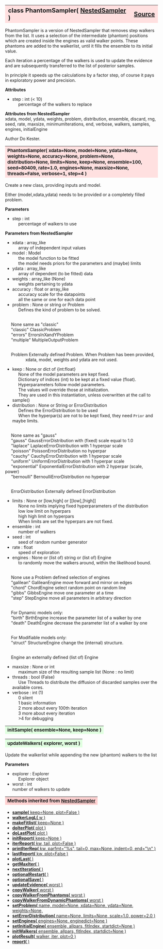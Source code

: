 ---
---
<br><br>

<a name="PhantomSampler"></a>
<table><thead style="background-color:#FFE0E0; width:100%; font-size:20px"><tr><th style="text-align:left">
<strong>class PhantomSampler(</strong> <a href="./NestedSampler.html">NestedSampler</a> )</th><th style="text-align:right"><a href=https://github.com/dokester/BayesicFitting/blob/master/BayesicFitting/source/PhantomSampler.py target=_blank>Source</a></th></tr></thead></table>
<p>

PhantomSampler is a version of NestedSampler that removes step walkers from
the list. It uses a selection of the intermediate (phantom) positions which
are created inside the engines as valid walker points.
These phantoms are added to the walkerlist, until it fills the
ensemble to its initial value.

Each iteration a percentage of the walkers is used to update the evidence
and are subsequently transferred to the list of posterior samples.

In principle it speeds up the calculations by a factor step, of course it
pays in exploratory power and precision.


<b>Attributes</b><br>
* step  :  int (< 10)<br>
&nbsp;&nbsp;&nbsp;&nbsp; percentage of the walkers to replace<br>

<b>Attributes from NestedSampler</b><br>
xdata, model, ydata, weights, problem, distribution, ensemble, discard, rng, seed,
rate, maxsize, minimumIterations, end, verbose, walkers, samples, engines,
initialEngine

Author       Do Kester.


<a name="PhantomSampler"></a>
<table><thead style="background-color:#FFE0E0; width:100%; font-size:15px"><tr><th style="text-align:left">
<strong>PhantomSampler(</strong> xdata=None, model=None, ydata=None, weights=None,
 accuracy=None, problem=None, distribution=None, limits=None,
 keep=None, ensemble=100, seed=80409, rate=1.0, engines=None,
 maxsize=None, threads=False, verbose=1, step=4 ) 
</th></tr></thead></table>
<p>

Create a new class, providing inputs and model.

Either (model,xdata,ydata) needs to be provided or a completely filled
problem.

<b>Parameters</b><br>
* step  :  int<br>
&nbsp;&nbsp;&nbsp;&nbsp; percentage of walkers to use<br>

<b>Parameters from NestedSampler</b><br>
* xdata  :  array_like<br>
&nbsp;&nbsp;&nbsp;&nbsp; array of independent input values<br>
* model  :  Model<br>
&nbsp;&nbsp;&nbsp;&nbsp; the model function to be fitted<br>
&nbsp;&nbsp;&nbsp;&nbsp; the model needs priors for the parameters and (maybe) limits<br>
* ydata  :  array_like<br>
&nbsp;&nbsp;&nbsp;&nbsp; array of dependent (to be fitted) data<br>
* weights  :  array_like (None)<br>
&nbsp;&nbsp;&nbsp;&nbsp; weights pertaining to ydata<br>
* accuracy  :  float or array_like<br>
&nbsp;&nbsp;&nbsp;&nbsp; accuracy scale for the datapoints<br>
&nbsp;&nbsp;&nbsp;&nbsp; all the same or one for each data point<br>
* problem  :  None or string or Problem<br>
&nbsp;&nbsp;&nbsp;&nbsp; Defines the kind of problem to be solved.<br>

<br>&nbsp;&nbsp;&nbsp;&nbsp; None        same as "classic"<br>
&nbsp;&nbsp;&nbsp;&nbsp; "classic" 	ClassicProblem<br>
&nbsp;&nbsp;&nbsp;&nbsp; "errors"	ErrorsInXandYProblem<br>
&nbsp;&nbsp;&nbsp;&nbsp; "multiple"	MultipleOutputProblem<br>

<br>&nbsp;&nbsp;&nbsp;&nbsp; Problem     Externally defined Problem. When Problem has been provided,<br>
&nbsp;&nbsp;&nbsp;&nbsp;&nbsp;&nbsp;&nbsp;&nbsp;&nbsp;&nbsp;&nbsp;&nbsp;&nbsp;&nbsp;&nbsp;&nbsp; xdata, model, weights and ydata are not used.<br>
* keep  :  None or dict of {int:float}<br>
&nbsp;&nbsp;&nbsp;&nbsp; None of the model parameters are kept fixed.<br>
&nbsp;&nbsp;&nbsp;&nbsp; Dictionary of indices (int) to be kept at a fixed value (float).<br>
&nbsp;&nbsp;&nbsp;&nbsp; Hyperparameters follow model parameters.<br>
&nbsp;&nbsp;&nbsp;&nbsp; The values will override those at initialization.<br>
&nbsp;&nbsp;&nbsp;&nbsp; They are used in this instantiation, unless overwritten at the call to sample()<br>
* distribution  :  None or String or ErrorDistribution<br>
&nbsp;&nbsp;&nbsp;&nbsp; Defines the ErrorDistribution to be used<br>
&nbsp;&nbsp;&nbsp;&nbsp; When the hyperpar(s) are not to be kept fixed, they need `Prior` and maybe limits.<br>

<br>&nbsp;&nbsp;&nbsp;&nbsp; None            same as "gauss"<br>
&nbsp;&nbsp;&nbsp;&nbsp; "gauss"         GaussErrorDistribution with (fixed) scale equal to 1.0<br>
&nbsp;&nbsp;&nbsp;&nbsp; "laplace"       LaplaceErrorDistribution with 1 hyperpar scale<br>
&nbsp;&nbsp;&nbsp;&nbsp; "poisson"       PoissonErrorDistribution no hyperpar<br>
&nbsp;&nbsp;&nbsp;&nbsp; "cauchy"        CauchyErrorDstribution with 1 hyperpar scale<br>
&nbsp;&nbsp;&nbsp;&nbsp; "uniform"       UniformErrorDistribution with 1 hyperpar scale<br>
&nbsp;&nbsp;&nbsp;&nbsp; "exponential"   ExponentialErrorDistribution with 2 hyperpar (scale, power)<br>
&nbsp;&nbsp;&nbsp;&nbsp; "bernoulli"     BernoulliErrorDistribution no hyperpar<br>

<br>&nbsp;&nbsp;&nbsp;&nbsp; ErrorDistribution Externally defined ErrorDistribution<br>
* limits  :  None or [low,high] or [[low],[high]]<br>
&nbsp;&nbsp;&nbsp;&nbsp; None    no limits implying fixed hyperparameters of the distribution<br>
&nbsp;&nbsp;&nbsp;&nbsp; low     low limit on hyperpars<br>
&nbsp;&nbsp;&nbsp;&nbsp; high    high limit on hyperpars<br>
&nbsp;&nbsp;&nbsp;&nbsp; When limits are set the hyperpars are not fixed.<br>
* ensemble  :  int<br>
&nbsp;&nbsp;&nbsp;&nbsp; number of walkers<br>
* seed  :  int<br>
&nbsp;&nbsp;&nbsp;&nbsp; seed of random number generator<br>
* rate  :  float<br>
&nbsp;&nbsp;&nbsp;&nbsp; speed of exploration<br>
* engines  :  None or (list of) string or (list of) Engine<br>
&nbsp;&nbsp;&nbsp;&nbsp; to randomly move the walkers around, within the likelihood bound.<br>

<br>&nbsp;&nbsp;&nbsp;&nbsp; None        use a Problem defined selection of engines<br>
&nbsp;&nbsp;&nbsp;&nbsp; "galilean"  GalileanEngine	move forward and mirror on edges<br>
&nbsp;&nbsp;&nbsp;&nbsp; "chord"     ChordEngine   	select random point on random line<br>
&nbsp;&nbsp;&nbsp;&nbsp; "gibbs" 	GibbsEngine 	move one parameter at a time<br>
&nbsp;&nbsp;&nbsp;&nbsp; "step"  	StepEngine    	move all parameters in arbitrary direction<br>

<br>&nbsp;&nbsp;&nbsp;&nbsp; For Dynamic models only:<br>
&nbsp;&nbsp;&nbsp;&nbsp; "birth" 	BirthEngine     increase the parameter list of a walker by one<br>
&nbsp;&nbsp;&nbsp;&nbsp; "death" 	DeathEngine     decrease the parameter list of a walker by one<br>

<br>&nbsp;&nbsp;&nbsp;&nbsp; For Modifiable models only:<br>
&nbsp;&nbsp;&nbsp;&nbsp; "struct"    StructureEngine change the (internal) structure.<br>

<br>&nbsp;&nbsp;&nbsp;&nbsp; Engine      an externally defined (list of) Engine<br>
* maxsize  :  None or int<br>
&nbsp;&nbsp;&nbsp;&nbsp; maximum size of the resulting sample list (None : no limit)<br>
* threads  :  bool (False)<br>
&nbsp;&nbsp;&nbsp;&nbsp; Use Threads to distribute the diffusion of discarded samples over the available cores.<br>
* verbose  :  int (1)<br>
&nbsp;&nbsp;&nbsp;&nbsp; 0   silent<br>
&nbsp;&nbsp;&nbsp;&nbsp; 1   basic information<br>
&nbsp;&nbsp;&nbsp;&nbsp; 2   more about every 100th iteration<br>
&nbsp;&nbsp;&nbsp;&nbsp; 3   more about every iteration<br>
&nbsp;&nbsp;&nbsp;&nbsp; >4  for debugging<br>


<a name="initSample"></a>
<table><thead style="background-color:#E0FFE0; width:100%; font-size:15px"><tr><th style="text-align:left">
<strong>initSample(</strong> ensemble=None, keep=None ) 
</th></tr></thead></table>
<p>
<a name="updateWalkers"></a>
<table><thead style="background-color:#E0FFE0; width:100%; font-size:15px"><tr><th style="text-align:left">
<strong>updateWalkers(</strong> explorer, worst ) 
</th></tr></thead></table>
<p>

Update the walkerlist while appending the new (phantom) walkers to the list

<b>Parameters</b><br>
* explorer  :  Explorer<br>
&nbsp;&nbsp;&nbsp;&nbsp; Explorer object<br>
* worst  :  int<br>
    number of walkers to update

<table><thead style="background-color:#FFD0D0; width:100%; font-size:15px"><tr><th style="text-align:left">
<strong>Methods inherited from</strong> <a href="./NestedSampler.html">NestedSampler</a></th></tr></thead></table>


* [<strong>sample(</strong> keep=None, plot=False )](./NestedSampler.md#sample)
* [<strong>walkerLogL(</strong> w ) ](./NestedSampler.md#walkerLogL)
* [<strong>makeFitlist(</strong> keep=None ) ](./NestedSampler.md#makeFitlist)
* [<strong>doIterPlot(</strong> plot ) ](./NestedSampler.md#doIterPlot)
* [<strong>doLastPlot(</strong> plot ) ](./NestedSampler.md#doLastPlot)
* [<strong>initReport(</strong> keep=None ) ](./NestedSampler.md#initReport)
* [<strong>iterReport(</strong> kw, tail, plot=False ) ](./NestedSampler.md#iterReport)
* [<strong>printIterRep(</strong> kw, parfmt="%s", tail=0, max=None, indent=0, end="\n" ) ](./NestedSampler.md#printIterRep)
* [<strong>lastReport(</strong> kw, plot=False ) ](./NestedSampler.md#lastReport)
* [<strong>plotLast(</strong> ) ](./NestedSampler.md#plotLast)
* [<strong>getMaxIter(</strong> ) ](./NestedSampler.md#getMaxIter)
* [<strong>nextIteration(</strong> ) ](./NestedSampler.md#nextIteration)
* [<strong>optionalRestart(</strong> )](./NestedSampler.md#optionalRestart)
* [<strong>optionalSave(</strong> )](./NestedSampler.md#optionalSave)
* [<strong>updateEvidence(</strong> worst ) ](./NestedSampler.md#updateEvidence)
* [<strong>copyWalker(</strong> worst )](./NestedSampler.md#copyWalker)
* [<strong>copyWalkerFromPhantoms(</strong> worst )](./NestedSampler.md#copyWalkerFromPhantoms)
* [<strong>copyWalkerFromDynamicPhantoms(</strong> worst )](./NestedSampler.md#copyWalkerFromDynamicPhantoms)
* [<strong>setProblem(</strong> name, model=None, xdata=None, ydata=None, weights=None,](./NestedSampler.md#setProblem)
* [<strong>setErrorDistribution(</strong> name=None, limits=None, scale=1.0, power=2.0 )](./NestedSampler.md#setErrorDistribution)
* [<strong>setEngines(</strong> engines=None, enginedict=None ) ](./NestedSampler.md#setEngines)
* [<strong>setInitialEngine(</strong> ensemble, allpars, fitIndex, startdict=None )](./NestedSampler.md#setInitialEngine)
* [<strong>initWalkers(</strong> ensemble, allpars, fitIndex, startdict=None )](./NestedSampler.md#initWalkers)
* [<strong>plotResult(</strong> walker, iter, plot=0 )](./NestedSampler.md#plotResult)
* [<strong>report(</strong> )](./NestedSampler.md#report)
